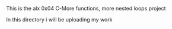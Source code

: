 This is the alx 0x04 C-More functions, more nested loops project

In this directory i will be uploading my work
